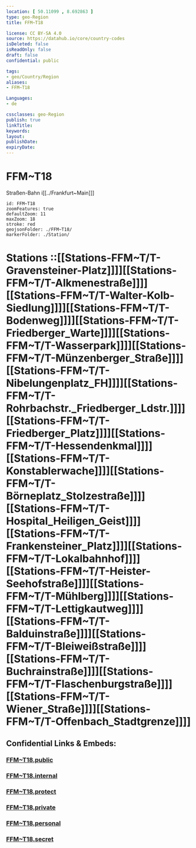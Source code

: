 ```yaml
---
location: [ 50.11099 , 8.692863 ] 
type: geo-Region
title: FFM~T18

license: CC BY-SA 4.0
source: https://datahub.io/core/country-codes
isDeleted: false
isReadOnly: false
draft: false
confidential: public

tags:
- geo/Country/Region
aliases:
- FFM~T18

Languages:
- de

cssclasses: geo-Region
publish: true
linkTitle: 
keywords: 
layout: 
publishDate: 
expiryDate: 
---
```


# FFM~T18

Straßen-Bahn i[[../Frankfurt~Main]]]  

```leaflet
id: FFM~T18
zoomFeatures: true 
defaultZoom: 11 
maxZoom: 18
stroke: red
geojsonFolder: ./FFM~T18/
markerFolder: ./Station/
```

# Stations ::[[Stations-FFM~T/T-Gravensteiner-Platz]]]][[Stations-FFM~T/T-Alkmenestraße]]]][[Stations-FFM~T/T-Walter-Kolb-Siedlung]]]][[Stations-FFM~T/T-Bodenweg]]]][[Stations-FFM~T/T-Friedberger_Warte]]]][[Stations-FFM~T/T-Wasserpark]]]][[Stations-FFM~T/T-Münzenberger_Straße]]]][[Stations-FFM~T/T-Nibelungenplatz_FH]]]][[Stations-FFM~T/T-Rohrbachstr._Friedberger_Ldstr.]]]][[Stations-FFM~T/T-Friedberger_Platz]]]][[Stations-FFM~T/T-Hessendenkmal]]]][[Stations-FFM~T/T-Konstablerwache]]]][[Stations-FFM~T/T-Börneplatz_Stolzestraße]]]][[Stations-FFM~T/T-Hospital_Heiligen_Geist]]]][[Stations-FFM~T/T-Frankensteiner_Platz]]]][[Stations-FFM~T/T-Lokalbahnhof]]]][[Stations-FFM~T/T-Heister-Seehofstraße]]]][[Stations-FFM~T/T-Mühlberg]]]][[Stations-FFM~T/T-Lettigkautweg]]]][[Stations-FFM~T/T-Balduinstraße]]]][[Stations-FFM~T/T-Bleiweißstraße]]]][[Stations-FFM~T/T-Buchrainstraße]]]][[Stations-FFM~T/T-Flaschenburgstraße]]]][[Stations-FFM~T/T-Wiener_Straße]]]][[Stations-FFM~T/T-Offenbach_Stadtgrenze]]]]  


## Confidential Links & Embeds: 

### [FFM~T18.public](/_public/\Earth\Continent\Europe\Europe~Central\Germany\Germany~West\Hessen\counties~Hessen\Frankfurt~MainFFM~T18.public.md) 

### [FFM~T18.internal](/_internal/\Earth\Continent\Europe\Europe~Central\Germany\Germany~West\Hessen\counties~Hessen\Frankfurt~MainFFM~T18.internal.md) 

### [FFM~T18.protect](/_protect/\Earth\Continent\Europe\Europe~Central\Germany\Germany~West\Hessen\counties~Hessen\Frankfurt~MainFFM~T18.protect.md) 

### [FFM~T18.private](/_private/\Earth\Continent\Europe\Europe~Central\Germany\Germany~West\Hessen\counties~Hessen\Frankfurt~MainFFM~T18.private.md) 

### [FFM~T18.personal](/_personal/\Earth\Continent\Europe\Europe~Central\Germany\Germany~West\Hessen\counties~Hessen\Frankfurt~MainFFM~T18.personal.md) 

### [FFM~T18.secret](/_secret/\Earth\Continent\Europe\Europe~Central\Germany\Germany~West\Hessen\counties~Hessen\Frankfurt~MainFFM~T18.secret.md)

